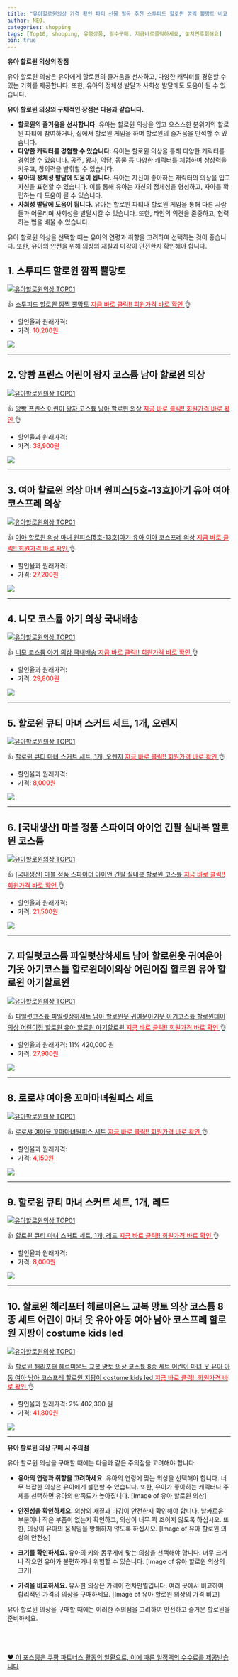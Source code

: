 ```yaml
---
title: "유아할로윈의상 가격 확인 파티 선물 필독 추천 스투피드 할로윈 깜찍 뿔망토 비교 장점 구매가이드"
author: NEO.
categories: shopping
tags: [Top10, shopping, 유행상품, 필수구매, 지금바로클릭하세요, 놓치면후회해요]
pin: true
---
```

**유아 할로윈 의상의 장점**

유아 할로윈 의상은 유아에게 할로윈의 즐거움을 선사하고, 다양한 캐릭터를 경험할 수 있는 기회를 제공합니다. 또한, 유아의 정체성 발달과 사회성 발달에도 도움이 될 수 있습니다.

**유아 할로윈 의상의 구체적인 장점은 다음과 같습니다.**

* **할로윈의 즐거움을 선사합니다.** 유아는 할로윈 의상을 입고 으스스한 분위기의 할로윈 파티에 참여하거나, 집에서 할로윈 게임을 하며 할로윈의 즐거움을 만끽할 수 있습니다.
* **다양한 캐릭터를 경험할 수 있습니다.** 유아는 할로윈 의상을 통해 다양한 캐릭터를 경험할 수 있습니다. 공주, 왕자, 악당, 동물 등 다양한 캐릭터를 체험하며 상상력을 키우고, 창의력을 발휘할 수 있습니다.
* **유아의 정체성 발달에 도움이 됩니다.** 유아는 자신이 좋아하는 캐릭터의 의상을 입고 자신을 표현할 수 있습니다. 이를 통해 유아는 자신의 정체성을 형성하고, 자아를 확립하는 데 도움이 될 수 있습니다.
* **사회성 발달에 도움이 됩니다.** 유아는 할로윈 파티나 할로윈 게임을 통해 다른 사람들과 어울리며 사회성을 발달시킬 수 있습니다. 또한, 타인의 의견을 존중하고, 협력하는 법을 배울 수 있습니다.

유아 할로윈 의상을 선택할 때는 유아의 연령과 취향을 고려하여 선택하는 것이 좋습니다. 또한, 유아의 안전을 위해 의상의 재질과 마감이 안전한지 확인해야 합니다.

   

## 1. 스투피드 할로윈 깜찍 뿔망토

[![유아할로윈의상 TOP01](https://thumbnail10.coupangcdn.com/thumbnails/remote/230x230ex/image/vendor_inventory/5fa4/4ee836b9455acd965af6ec2dfae5b5a2d3362bdc70c7f5bd31f72ad2e8cc.jpg)](https://link.coupang.com/re/AFFSDP?lptag=AF3617701&subid=GithubCoopas&pageKey=6714056981&traceid=V0-153&itemId=15596630726&vendorItemId=87296138862)


👍 [스투피드 할로윈 깜찍 뿔망토 <font color=red> 지금 바로 클릭!! 회원가격 바로 확인 </font> ](https://link.coupang.com/re/AFFSDP?lptag=AF3617701&subid=GithubCoopas&pageKey=6714056981&traceid=V0-153&itemId=15596630726&vendorItemId=87296138862) 👌 


- 할인율과 원래가격: 
- 가격: <span style='color:red'>10,200원</span>

[![](/discount_price.png)](https://link.coupang.com/re/AFFSDP?lptag=AF3617701&subid=GithubCoopas&pageKey=6714056981&traceid=V0-153&itemId=15596630726&vendorItemId=87296138862)

---


   

## 2. 앙빵 프린스 어린이 왕자 코스튬 남아 할로윈 의상

[![유아할로윈의상 TOP01](https://thumbnail9.coupangcdn.com/thumbnails/remote/230x230ex/image/vendor_inventory/abe4/c9f8ca52b82b01e2e5edd004596114a73d8c41da8de24894ec6a167987af.png)](https://link.coupang.com/re/AFFSDP?lptag=AF3617701&subid=GithubCoopas&pageKey=7449871770&traceid=V0-153&itemId=19391995528&vendorItemId=86504266879)


👍 [앙빵 프린스 어린이 왕자 코스튬 남아 할로윈 의상 <font color=red> 지금 바로 클릭!! 회원가격 바로 확인 </font> ](https://link.coupang.com/re/AFFSDP?lptag=AF3617701&subid=GithubCoopas&pageKey=7449871770&traceid=V0-153&itemId=19391995528&vendorItemId=86504266879) 👌 


- 할인율과 원래가격: 
- 가격: <span style='color:red'>38,900원</span>

[![](/discount_price.png)](https://link.coupang.com/re/AFFSDP?lptag=AF3617701&subid=GithubCoopas&pageKey=7449871770&traceid=V0-153&itemId=19391995528&vendorItemId=86504266879)

---


   

## 3. 여아 할로윈 의상 마녀 원피스[5호-13호]아기 유아 여아 코스프레 의상

[![유아할로윈의상 TOP01](https://thumbnail9.coupangcdn.com/thumbnails/remote/230x230ex/image/vendor_inventory/67aa/4eb94ecf997e1432b63d1dbc43be7863c4ba50d7b9f059af01cfe57cdd47.jpeg)](https://link.coupang.com/re/AFFSDP?lptag=AF3617701&subid=GithubCoopas&pageKey=6723171107&traceid=V0-153&itemId=15641566918&vendorItemId=83265730204)


👍 [여아 할로윈 의상 마녀 원피스[5호-13호]아기 유아 여아 코스프레 의상 <font color=red> 지금 바로 클릭!! 회원가격 바로 확인 </font> ](https://link.coupang.com/re/AFFSDP?lptag=AF3617701&subid=GithubCoopas&pageKey=6723171107&traceid=V0-153&itemId=15641566918&vendorItemId=83265730204) 👌 


- 할인율과 원래가격: 
- 가격: <span style='color:red'>27,200원</span>

[![](/discount_price.png)](https://link.coupang.com/re/AFFSDP?lptag=AF3617701&subid=GithubCoopas&pageKey=6723171107&traceid=V0-153&itemId=15641566918&vendorItemId=83265730204)

---


   

## 4. 니모 코스튬 아기 의상 국내배송

[![유아할로윈의상 TOP01](https://thumbnail6.coupangcdn.com/thumbnails/remote/230x230ex/image/vendor_inventory/e339/a2fc479383d0b5aefe738e21fdf68819116970c07654e52f1e150616d7ca.png)](https://link.coupang.com/re/AFFSDP?lptag=AF3617701&subid=GithubCoopas&pageKey=7449904116&traceid=V0-153&itemId=19392145083&vendorItemId=86504409418)


👍 [니모 코스튬 아기 의상 국내배송 <font color=red> 지금 바로 클릭!! 회원가격 바로 확인 </font> ](https://link.coupang.com/re/AFFSDP?lptag=AF3617701&subid=GithubCoopas&pageKey=7449904116&traceid=V0-153&itemId=19392145083&vendorItemId=86504409418) 👌 


- 할인율과 원래가격: 
- 가격: <span style='color:red'>29,800원</span>

[![](/discount_price.png)](https://link.coupang.com/re/AFFSDP?lptag=AF3617701&subid=GithubCoopas&pageKey=7449904116&traceid=V0-153&itemId=19392145083&vendorItemId=86504409418)

---


   

## 5. 할로윈 큐티 마녀 스커트 세트, 1개, 오렌지

[![유아할로윈의상 TOP01](https://thumbnail10.coupangcdn.com/thumbnails/remote/230x230ex/image/vendor_inventory/e0e6/cd3bd89200f6391d13e633368de5cfff0a684d7b8eb8b42a83b9777ec1ca.jpg)](https://link.coupang.com/re/AFFSDP?lptag=AF3617701&subid=GithubCoopas&pageKey=7612349432&traceid=V0-153&itemId=20164088332&vendorItemId=87256479646)


👍 [할로윈 큐티 마녀 스커트 세트, 1개, 오렌지 <font color=red> 지금 바로 클릭!! 회원가격 바로 확인 </font> ](https://link.coupang.com/re/AFFSDP?lptag=AF3617701&subid=GithubCoopas&pageKey=7612349432&traceid=V0-153&itemId=20164088332&vendorItemId=87256479646) 👌 


- 할인율과 원래가격: 
- 가격: <span style='color:red'>8,000원</span>

[![](/discount_price.png)](https://link.coupang.com/re/AFFSDP?lptag=AF3617701&subid=GithubCoopas&pageKey=7612349432&traceid=V0-153&itemId=20164088332&vendorItemId=87256479646)

---


   

## 6. [국내생산] 마블 정품 스파이더 아이언 긴팔 실내복 할로윈 코스튬

[![유아할로윈의상 TOP01](https://thumbnail10.coupangcdn.com/thumbnails/remote/230x230ex/image/vendor_inventory/1cd4/34e5e9fada9220fb57e087fb14dcd79134d76219796de1f5b68f6d902c3a.jpg)](https://link.coupang.com/re/AFFSDP?lptag=AF3617701&subid=GithubCoopas&pageKey=2087486897&traceid=V0-153&itemId=3545847914&vendorItemId=71531802096)


👍 [[국내생산] 마블 정품 스파이더 아이언 긴팔 실내복 할로윈 코스튬 <font color=red> 지금 바로 클릭!! 회원가격 바로 확인 </font> ](https://link.coupang.com/re/AFFSDP?lptag=AF3617701&subid=GithubCoopas&pageKey=2087486897&traceid=V0-153&itemId=3545847914&vendorItemId=71531802096) 👌 


- 할인율과 원래가격: 
- 가격: <span style='color:red'>21,500원</span>

[![](/discount_price.png)](https://link.coupang.com/re/AFFSDP?lptag=AF3617701&subid=GithubCoopas&pageKey=2087486897&traceid=V0-153&itemId=3545847914&vendorItemId=71531802096)

---


   

## 7. 파일럿코스튬 파일럿상하세트 남아 할로윈옷 귀여운아기옷 아기코스튬 할로윈데이의상 어린이집 할로윈 유아 할로윈 아기할로윈

[![유아할로윈의상 TOP01](https://thumbnail6.coupangcdn.com/thumbnails/remote/230x230ex/image/vendor_inventory/59eb/2c383d7448f195fa276fae75011951426a549d43154ddebefceff2efcf0f.jpeg)](https://link.coupang.com/re/AFFSDP?lptag=AF3617701&subid=GithubCoopas&pageKey=7099748310&traceid=V0-153&itemId=17718818026&vendorItemId=84883652704)


👍 [파일럿코스튬 파일럿상하세트 남아 할로윈옷 귀여운아기옷 아기코스튬 할로윈데이의상 어린이집 할로윈 유아 할로윈 아기할로윈 <font color=red> 지금 바로 클릭!! 회원가격 바로 확인 </font> ](https://link.coupang.com/re/AFFSDP?lptag=AF3617701&subid=GithubCoopas&pageKey=7099748310&traceid=V0-153&itemId=17718818026&vendorItemId=84883652704) 👌 


- 할인율과 원래가격: 11%  420,000   원
- 가격: <span style='color:red'>27,900원</span>

[![](/discount_price.png)](https://link.coupang.com/re/AFFSDP?lptag=AF3617701&subid=GithubCoopas&pageKey=7099748310&traceid=V0-153&itemId=17718818026&vendorItemId=84883652704)

---


   

## 8. 로로샤 여아용 꼬마마녀원피스 세트

[![유아할로윈의상 TOP01](https://thumbnail9.coupangcdn.com/thumbnails/remote/230x230ex/image/retail/images/4296989391783577-c3000415-ac2b-4762-9271-8ec5ced78e09.jpg)](https://link.coupang.com/re/AFFSDP?lptag=AF3617701&subid=GithubCoopas&pageKey=314923634&traceid=V0-153&itemId=1000553824&vendorItemId=5429035264)


👍 [로로샤 여아용 꼬마마녀원피스 세트 <font color=red> 지금 바로 클릭!! 회원가격 바로 확인 </font> ](https://link.coupang.com/re/AFFSDP?lptag=AF3617701&subid=GithubCoopas&pageKey=314923634&traceid=V0-153&itemId=1000553824&vendorItemId=5429035264) 👌 


- 할인율과 원래가격: 
- 가격: <span style='color:red'>4,150원</span>

[![](/discount_price.png)](https://link.coupang.com/re/AFFSDP?lptag=AF3617701&subid=GithubCoopas&pageKey=314923634&traceid=V0-153&itemId=1000553824&vendorItemId=5429035264)

---


   

## 9. 할로윈 큐티 마녀 스커트 세트, 1개, 레드

[![유아할로윈의상 TOP01](https://thumbnail8.coupangcdn.com/thumbnails/remote/230x230ex/image/vendor_inventory/3c82/9866237fe6a4012c5d02888aecdb89c178eb3a743b89b44b207f8e70d58e.jpg)](https://link.coupang.com/re/AFFSDP?lptag=AF3617701&subid=GithubCoopas&pageKey=7612349432&traceid=V0-153&itemId=20164088330&vendorItemId=87256479653)


👍 [할로윈 큐티 마녀 스커트 세트, 1개, 레드 <font color=red> 지금 바로 클릭!! 회원가격 바로 확인 </font> ](https://link.coupang.com/re/AFFSDP?lptag=AF3617701&subid=GithubCoopas&pageKey=7612349432&traceid=V0-153&itemId=20164088330&vendorItemId=87256479653) 👌 


- 할인율과 원래가격: 
- 가격: <span style='color:red'>8,000원</span>

[![](/discount_price.png)](https://link.coupang.com/re/AFFSDP?lptag=AF3617701&subid=GithubCoopas&pageKey=7612349432&traceid=V0-153&itemId=20164088330&vendorItemId=87256479653)

---


   

## 10. 할로윈 해리포터 헤르미온느 교복 망토 의상 코스튬 8종 세트 어린이 마녀 옷 유아 아동 여아 남아 코스프레 할로원 지팡이 costume kids led

[![유아할로윈의상 TOP01](https://thumbnail9.coupangcdn.com/thumbnails/remote/230x230ex/image/vendor_inventory/0f77/6749ef738c15d98db970bc213aa499b9c7f6b395026138d85058816d730a.jpg)](https://link.coupang.com/re/AFFSDP?lptag=AF3617701&subid=GithubCoopas&pageKey=6836932260&traceid=V0-153&itemId=16246536956&vendorItemId=86556836294)


👍 [할로윈 해리포터 헤르미온느 교복 망토 의상 코스튬 8종 세트 어린이 마녀 옷 유아 아동 여아 남아 코스프레 할로원 지팡이 costume kids led <font color=red> 지금 바로 클릭!! 회원가격 바로 확인 </font> ](https://link.coupang.com/re/AFFSDP?lptag=AF3617701&subid=GithubCoopas&pageKey=6836932260&traceid=V0-153&itemId=16246536956&vendorItemId=86556836294) 👌 


- 할인율과 원래가격: 2%  402,300   원
- 가격: <span style='color:red'>41,800원</span>

[![](/discount_price.png)](https://link.coupang.com/re/AFFSDP?lptag=AF3617701&subid=GithubCoopas&pageKey=6836932260&traceid=V0-153&itemId=16246536956&vendorItemId=86556836294)

---
**유아 할로윈 의상 구매 시 주의점**

유아 할로윈 의상을 구매할 때에는 다음과 같은 주의점을 고려해야 합니다.

* **유아의 연령과 취향을 고려하세요.** 유아의 연령에 맞는 의상을 선택해야 합니다. 너무 복잡한 의상은 유아에게 불편할 수 있습니다. 또한, 유아가 좋아하는 캐릭터나 주제를 선택하면 유아의 만족도가 높아집니다.
[Image of 유아 할로윈 의상]

* **안전성을 확인하세요.** 의상의 재질과 마감이 안전한지 확인해야 합니다. 날카로운 부분이나 작은 부품이 없는지 확인하고, 의상이 너무 꽉 조이지 않도록 하십시오. 또한, 의상이 유아의 움직임을 방해하지 않도록 하십시오.
[Image of 유아 할로윈 의상의 안전성]

* **크기를 확인하세요.** 유아의 키와 몸무게에 맞는 의상을 선택해야 합니다. 너무 크거나 작으면 유아가 불편하거나 위험할 수 있습니다.
[Image of 유아 할로윈 의상의 크기]

* **가격을 비교하세요.** 유사한 의상은 가격이 천차만별입니다. 여러 곳에서 비교하여 합리적인 가격의 의상을 구매하세요.
[Image of 유아 할로윈 의상의 가격 비교]

유아 할로윈 의상을 구매할 때에는 이러한 주의점을 고려하여 안전하고 즐거운 할로윈을 준비하세요.<br><br><br><br><br> [ ❤  이 포스팅은 쿠팡 파트너스 활동의 일환으로, 이에 따른 일정액의 수수료를 제공받습니다](https://link.coupang.com/a/bcEFyh)